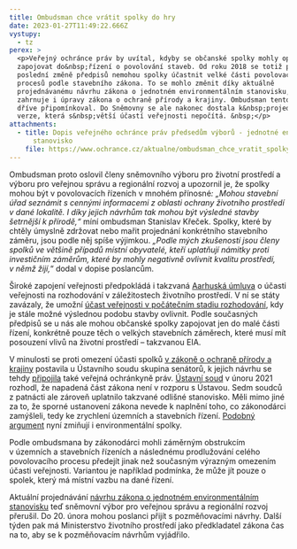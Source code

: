 ```yaml
---
title: Ombudsman chce vrátit spolky do hry
date: 2023-01-27T11:49:22.666Z
vystupy:
  - tz
perex: >
  <p>Veřejný ochránce práv by uvítal, kdyby se občanské spolky mohly opět víc
  zapojovat do&nbsp;řízení o povolování staveb. Od roku 2018 se totiž po
  poslední změně předpisů nemohou spolky účastnit velké části povolovacích
  procesů podle stavebního zákona. To se mohlo změnit díky aktuálně
  projednávanému návrhu zákona o jednotném environmentálním stanovisku, který
  zahrnuje i úpravy zákona o ochraně přírody a krajiny. Ombudsman tento návrh už
  dříve připomínkoval. Do Sněmovny se ale nakonec dostala k&nbsp;projednání
  verze, která s&nbsp;větší účastí veřejnosti nepočítá. &nbsp;</p>
attachments:
  - title: Dopis veřejného ochránce práv předsedům výborů - jednotné environmentální
      stanovisko
    file: https://www.ochrance.cz/aktualne/ombudsman_chce_vratit_spolky_do_hry/1836-2022_dopis_predsedum_vyboru_ve_veci_jes.pdf
---
```

<p>Ombudsman proto oslovil členy sněmovního výboru pro životní prostředí a výboru pro veřejnou správu a regionální rozvoj a upozornil je, že spolky mohou být v&nbsp;povolovacích řízeních v&nbsp;mnohém přínosné<em>: &bdquo;Mohou stavební úřad seznámit s&nbsp;cennými informacemi z&nbsp;oblasti ochrany životního prostředí v&nbsp;dané lokalitě. I díky jejich návrhům tak mohou být výsledné stavby šetrnější k&nbsp;přírodě,&ldquo;</em> míní ombudsman Stanislav Křeček. Spolky, které by chtěly úmyslně zdržovat nebo mařit projednání konkrétního stavebního záměru, jsou podle něj spíše výjimkou. <em>&bdquo;Podle mých zkušeností jsou členy spolků ve&nbsp;většině případů místní obyvatelé, kteří uplatňují námitky proti investičním záměrům, které by mohly negativně ovlivnit kvalitu prostředí, v&nbsp;němž žijí,</em>&ldquo; dodal v&nbsp;dopise poslancům.</p>

<p>Široké zapojení veřejnosti předpokládá i takzvaná <a href="https://www.zakonyprolidi.cz/ms/2004-124/zneni-20011030">Aarhuská úmluva</a> o účasti veřejnosti na rozhodování v záležitostech životního prostředí. V&nbsp;ní se státy zavázaly, že umožní <a href="https://www.zakonyprolidi.cz/ms/2004-124/zneni-20011030#f5410486">účast veřejnosti v počátečním stadiu rozhodování</a>, kdy je stále možné výslednou podobu stavby ovlivnit. Podle současných předpisů se u nás ale mohou občanské spolky zapojovat jen do malé části řízení, konkrétně pouze těch o velkých stavebních záměrech, které musí mít posouzení vlivů na&nbsp;životní prostředí &ndash; takzvanou EIA.&nbsp;</p>

<p>V&nbsp;minulosti se proti omezení účasti spolků <a href="https://www.zakonyprolidi.cz/cs/1992-114#p70">v&nbsp;zákoně o ochraně přírody a krajiny</a> postavila u Ústavního soudu skupina senátorů, k&nbsp;jejich návrhu se tehdy <a href="https://eso.ochrance.cz/Nalezene/Edit/5792#Poznamka">připojila</a> také veřejná ochránkyně práv. <a href="https://www.usoud.cz/fileadmin/user_upload/Tiskova_mluvci/Publikovane_nalezy/2021/Pl._US_22_17_na_web_vcetne_disentu.pdf">Ústavní soud</a> v&nbsp;únoru 2021 rozhodl, že napadená část zákona není v&nbsp;rozporu s&nbsp;Ústavou. Sedm soudců z&nbsp;patnácti ale zároveň uplatnilo takzvané odlišné stanovisko. Měli mimo jiné za to, že sporné ustanovení zákona nevede k naplnění toho, co zákonodárci zamýšleli, tedy ke&nbsp;zrychlení územních a stavebních řízení. <a href="https://ekolist.cz/cz/zpravodajstvi/tiskove-zpravy/neumlcujte-nas-sedmdesat-organizaci-a-spolku-vyzyva-poslance-aby-upravili-stavebni-pravo">Podobný argument</a> nyní zmiňují i environmentální spolky.</p>

<p>Podle ombudsmana by zákonodárci mohli záměrným obstrukcím v&nbsp;územních a stavebních řízeních a následnému prodlužování celého povolovacího procesu předejít jinak než současným výrazným omezením účasti veřejnosti. Variantou je například podmínka, že může jít pouze o spolek, který má místní vazbu na dané řízení.</p>

<p>Aktuální projednávání <a href="https://www.psp.cz/sqw/historie.sqw?o=9&amp;t=329">návrhu zákona o jednotném environmentálním stanovisku</a> teď sněmovní výbor pro veřejnou správu a regionální rozvoj přerušil. Do 20. února mohou poslanci přijít s pozměňovacími návrhy. Další týden pak má Ministerstvo životního prostředí jako předkladatel zákona čas na to, aby se k&nbsp;pozměňovacím návrhům vyjádřilo.</p>
